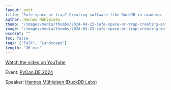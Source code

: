 ```yaml
---
layout: post
title: "Safe space or trap? Creating software like DuckDB in academic institutions"
author: Hannes Mühleisen
thumb: "/images/media/thumbs/2024-04-23-safe-space-or-trap-creating-software-like-duckdb-in-academic-institutions.png"
image: "/images/media/thumbs/2024-04-23-safe-space-or-trap-creating-software-like-duckdb-in-academic-institutions.png"
excerpt: ""
toc: false
tags: ["Talk", "Landscape"]
length: "30 min"
---
```


<a href="https://www.youtube.com/watch?v=PoHfh6O43uE">Watch the video on YouTube</a>

Event: [PyCon.DE 2024](https://2024.pycon.de/)

Speaker: [Hannes Mühleisen (DuckDB Labs)](https://hannes.muehleisen.org/)
